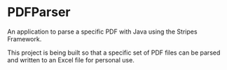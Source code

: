 PDFParser
=========

An application to parse a specific PDF with Java using the Stripes Framework.

This project is being built so that a specific set of PDF files can be parsed 
and written to an Excel file for personal use. 
